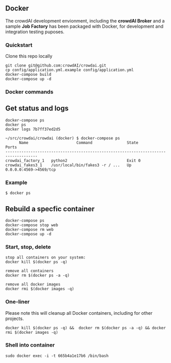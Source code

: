 ## Docker

The crowdAI development envionment, including the **crowdAI Broker** and a sample **Job Factory** has been packaged with Docker, for development and integration testing puposes.

### Quickstart

Clone this repo locally

```
git clone git@github.com:crowdAI/crowdai.git
cp config/application.yml.example config/application.yml
docker-compose build
docker-compose up -d
```

### Docker commands

## Get status and logs
```
docker-compose ps
docker ps
docker logs 7b7ff37ed2d5
```

```
~/src/crowdai/crowdai (docker) $ docker-compose ps
      Name                     Command               State            Ports
------------------------------------------------------------------------------------
crowdai_factory_1   python2                          Exit 0
crowdai_fakes3_1    /usr/local/bin/fakes3 -r / ...   Up       0.0.0.0:4569->4569/tcp
```

### Example

```
$ docker ps

```

## Rebuild a specfic container
```
docker-compose ps
docker-compose stop web
docker-compose rm web
docker-compose up -d
```


### Start, stop, delete
```
stop all containers on your system:
docker kill $(docker ps -q)

remove all containers
docker rm $(docker ps -a -q)

remove all docker images
docker rmi $(docker images -q)
```

### One-liner

Please note this will cleanup all Docker containers, including for other projects.
```
docker kill $(docker ps -q) &&  docker rm $(docker ps -a -q) && docker rmi $(docker images -q)
```

### Shell into container
```
sudo docker exec -i -t 665b4a1e17b6 /bin/bash
